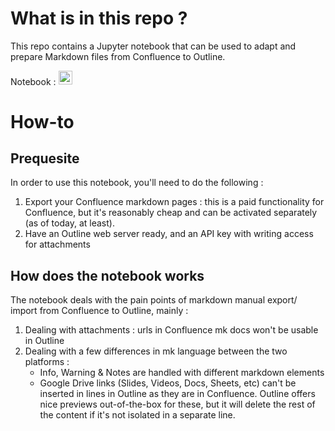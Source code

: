 # What is in this repo ?

This repo contains a Jupyter notebook that can be used to adapt and prepare Markdown files from Confluence to Outline.

Notebook : <a href="https://colab.research.google.com/github/preste-ai/Confluence2Outline/blob/main/Confluence2Outline_pub.ipynb"><img src="https://colab.research.google.com/assets/colab-badge.svg" height=22.5></a>

# How-to
## Prequesite

In order to use this notebook, you'll need to do the following :

1. Export your Confluence markdown pages : this is a paid functionality for Confluence, but it's reasonably cheap and can be activated separately (as of today, at least).
2. Have an Outline web server ready, and an API key with writing access for attachments

## How does the notebook works

The notebook deals with the pain points of markdown manual export/ import from Confluence to Outline, mainly :
1. Dealing with attachments : urls in Confluence mk docs won't be usable in Outline
2. Dealing with a few differences in mk language between the two platforms : 
    - Info, Warning & Notes are handled with different markdown elements
    - Google Drive links (Slides, Videos, Docs, Sheets, etc) can't be inserted in lines in Outline as they are in Confluence. 
Outline offers nice previews out-of-the-box for these, but it will delete the rest of the content if it's not isolated in a separate line.


